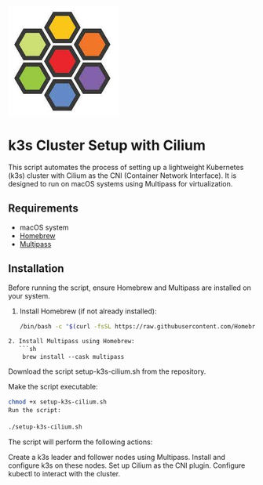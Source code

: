 
![](./logo.jpeg)

# k3s Cluster Setup with Cilium

This script automates the process of setting up a lightweight Kubernetes (k3s) cluster with Cilium as the CNI (Container Network Interface). It is designed to run on macOS systems using Multipass for virtualization.

## Requirements

- macOS system
- [Homebrew](https://brew.sh/)
- [Multipass](https://multipass.run/)

## Installation

Before running the script, ensure Homebrew and Multipass are installed on your system.

1. Install Homebrew (if not already installed):

   ```sh
   /bin/bash -c "$(curl -fsSL https://raw.githubusercontent.com/Homebrew/install/HEAD/install.sh)"
```
2. Install Multipass using Homebrew:
   ```sh
    brew install --cask multipass
```

Download the script setup-k3s-cilium.sh from the repository.

Make the script executable:

```sh
chmod +x setup-k3s-cilium.sh
Run the script:

./setup-k3s-cilium.sh
```

The script will perform the following actions:

Create a k3s leader and follower nodes using Multipass.
Install and configure k3s on these nodes.
Set up Cilium as the CNI plugin.
Configure kubectl to interact with the cluster.
